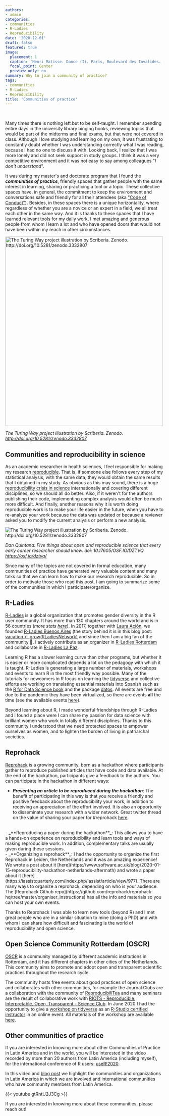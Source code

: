 ```yaml
---
authors:
- admin
categories:
- communities
- R-Ladies
- Reproducibility
date: '2020-12-01'
draft: false
featured: true
image:
  placement: 1
  caption: 'Henri Matisse. Dance (I). Paris, Boulevard des Invalides. [MOMA](https://www.moma.org/collection/works/79124)'
  focal_point: Center
  preview_only: no
summary: Why to join a community of practice?
tags:
- communities
- R-Ladies
- Reproducibility
title: 'Communities of practice'
---
```

<br>

Many times there is nothing left but to be self-taught. I remember spending entire days in the university library binging books, reviewing topics that would be part of the midterms and final exams, but that were not covered in class. Although I love studying and learning on my own, it was frustrating to constantly doubt whether I was understanding correctly what I was reading, because I had no one to discuss it with. Looking back, I realize that I was more lonely and did not seek support in study groups. I think it was a very competitive environment and it was not easy to say among colleagues "_I don't understand_".

It was during my master's and doctorate program that I found the _**communities of practice**_, friendly spaces that gather people with the same interest in learning, sharing or practicing a tool or a topic. These collective spaces have, in general, the commitment to keep the environment and conversations safe and friendly for all their attendees (aka ["Code of Conduct"](https://github.com/rladies/.github/blob/master/CODE_OF_CONDUCT.md)). Besides, in these spaces there is a unique horizontality, where regardless of whether you are a novice or an expert in a field, we all treat each other in the same way. And it is thanks to these spaces that I have learned relevant tools for my daily work, I met amazing and generous people from whom I learn a lot and who have opened doors that would not have been within my reach in other circumstances.

<img src="https://the-turing-way.netlify.app/_images/communication.jpg" alt="The Turing Way project illustration by Scriberia. Zenodo. http://doi.org/10.5281/zenodo.3332807" style="width:500px;height:600px;">

*The Turing Way project illustration by Scriberia. Zenodo. http://doi.org/10.5281/zenodo.3332807*

## Communities and reproducibility in science

As an academic researcher in health sciences, I feel responsible for making my research [reproducible]( https://the-turing-way.netlify.app/reproducible-research/overview/overview-definitions.html). That is, if someone else follows every step of my statistical analysis, with the same data, they would obtain the same results that I obtained in my study. As obvious as this may sound, there is a huge [reproducibility crisis in science](https://www.nature.com/collections/prbfkwmwvz/) internationally and covering different disciplines, so we should all do better. Also, if it weren't for the authors publishing their code, implementing complex analysis would often be much more difficult. And finally, another reasons why it is worth doing reproducible work is to make your life easier in the future, when you have to re-analyze your work because the data was updated or because a reviewer asked you to modify the current analysis or perform a new analysis.

<img src="https://pbs.twimg.com/media/Enwj_6TXcAIVpyj?format=jpg&name=small" alt="The Turing Way project illustration by Scriberia. Zenodo. http://doi.org/10.5281/zenodo.3332807">

*Dan Quintana: Five things about open and reproducible science that every early career researcher should know. doi: 10.17605/OSF.IO/DZTVQ https://osf.io/dztvq/*

Since many of the topics are not covered in formal education, many communities of practice have generated very valuable content and many talks so that we can learn how to make our research reproducible. So in order to motivate those who read this post, I am going to summarize some of the communities in which I participate/organize. 

## R-Ladies

[R-Ladies](https://rladies.org/) is a global organization that promotes gender diversity in the R user community. It has more than 130 chapters around the world and is in 56 countries (_more stats [here](https://benubah.github.io/r-community-explorer/rladies.html)_). In 2017, together with [Laura Ación](https://lacion.rbind.io/), we founded [R-Ladies Buenos Aires](https://www.meetup.com/rladies-buenos-aires/) (the story behind it is in this blog post: [vacation <- grow(RLadiesNetwork)](https://blog.rladies.org/post/2018-10-27-vacation_grow_rladiesnetwork/) and since then I am a big fan of the community &#x1F49C;. I actively contribute as an organizer in [R-Ladies Rotterdam](https://www.meetup.com/rladies-rotterdam/) and collaborate in [R-Ladies La Paz](https://www.meetup.com/rladies-la-paz/).

Learning R has a slower learning curve than other programs, but whether it is easier or more complicated depends a lot on the pedagogy with which it is taught. R-Ladies is generating a large number of materials, workshops and events to learn R in the most friendly way possible. Many of the tutorials for newcomers in R focus on learning the [tidyverse](https://www.tidyverse.org/) and collective efforts are working on translating essential materials into Spanish such as the [R for Data Science book](https://r4ds.had.co.nz/) and the package [datos](https://cran.r-project.org/web/packages/datos/readme/README.html). All events are free and due to the pandemic they have been virtualized, so there are events **all** the time (see the available events [here](https://www.meetup.com/pro/rladies/)).

Beyond learning about R, I made wonderful friendships through R-Ladies and I found a place were I can share my passion for data science with brilliant women who work in totally different disciplines. Thanks to this community I understood that we need protected spaces to empower ourselves as women, and to lighten the burden of living in patriarchal societies.

## Reprohack

[Reprohack](https://reprohack.github.io/reprohack-hq/) is a growing community, born as a hackathon where participants gather to reproduce published articles that have code and data available. At the end of the hackathon, participants give a feedback to the authors. You can participate in the hackathon in different ways:

- _**Presenting an article to be reproduced during the hackathon**_: The benefit of participating in this way is that you receive a friendly and positive feedback about the reproducibility your work, in addition to receiving an appreciation of the effort involved. It is also an opportunity to disseminate your research with a wider network. Great twitter thread on the value of sharing your paper for #reprohack [here](https://twitter.com/EikoFried/status/1264594067083735041?s=20).
<br>
- _**Reproducing a paper during the hackathon**_: This allows you to have a hands-on experience on reproducibility and learn tools and ways of making reproducible work. In addition, complementary talks are usually given during these sessions.
<br>
- _**Organizing a reprohack**_: I had the opportunity to organize the first Reprohack in Leiden, the Netherlands and it was an amazing experience! We wrote a post about it [here](https://www.software.ac.uk/blog/2020-01-15-reproducibility-hackathon-netherlands-aftermath) and wrote a paper about it [here](https://iassistquarterly.com/index.php/iassist/article/view/977). There are many ways to organize a reprohack, depending on who is your audience. The [Reprohack Github repo](https://github.com/reprohack/reprohack-hq/tree/master/organiser_instructions) has all the info and materials so you can host your own events.

Thanks to Reprohack I was able to learn new tools (beyond R) and I met great people who are in a similar situation to mine (doing a PhD) and with whom I can share how difficult and fascinating is the world of reproducibility and open science. 

## Open Science Community Rotterdam (OSCR)

[OSCR](https://www.openscience-rotterdam.com/home/) is a community managed by different academic institutions in Rotterdam, and it has different chapters in other cities of the Netherlands. This community aims to promote and adopt open and transparent scientific practices throughout the research cycle.

The community hosts free events about good practices of open science and collaborates with other communities, for example the Journal Clubs are a collaboration with the community of [ReproducibiliTea](https://reproducibilitea.org/) and many seminars are the result of collaborative work with [RIOTS - Reproducible, Interpretable, Open, Transparent - Science Club](https://rdam-riot-science-club.github.io/). In June 2020 I had the opportunity to give a [workshop on tidyverse](https://www.openscience-rotterdam.com/2020/03/reproducibilitea-apr2020/) as an [R-Studio certified instructor](https://education.rstudio.com/trainers/people/rojas-saunero+paloma/) in an online event. All materials of the workshop are available [here](https://github.com/palolili23/tidyverse_workshop_oscr).

## Other communities of practice

If you are interested in knowing more about other Communities of Practice in Latin America and in the world, you will be interested in the video recorded by more than 20 authors from Latin America (including myself), for the international conference of R users: [useR!2020](https://user2020.r-project.org/). 

In this video and [blog post](https://www.r-consortium.org/blog/2020/07/07/latin-american-communities-and-organizations-at-user2020) we highlight the communities and organizations in Latin America in which we are involved and international communities who have community members from Latin America.

{{< youtube gtRntU2J3Cg >}}


If you are interested in knowing more about these communities, please reach out!